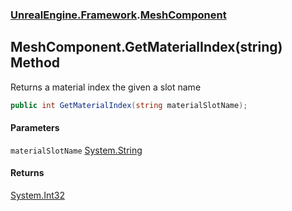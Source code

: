 ### [UnrealEngine.Framework](./UnrealEngine-Framework.md 'UnrealEngine.Framework').[MeshComponent](./MeshComponent.md 'UnrealEngine.Framework.MeshComponent')
## MeshComponent.GetMaterialIndex(string) Method
Returns a material index the given a slot name  
```csharp
public int GetMaterialIndex(string materialSlotName);
```
#### Parameters
<a name='UnrealEngine-Framework-MeshComponent-GetMaterialIndex(string)-materialSlotName'></a>
`materialSlotName` [System.String](https://docs.microsoft.com/en-us/dotnet/api/System.String 'System.String')  
  
#### Returns
[System.Int32](https://docs.microsoft.com/en-us/dotnet/api/System.Int32 'System.Int32')  
